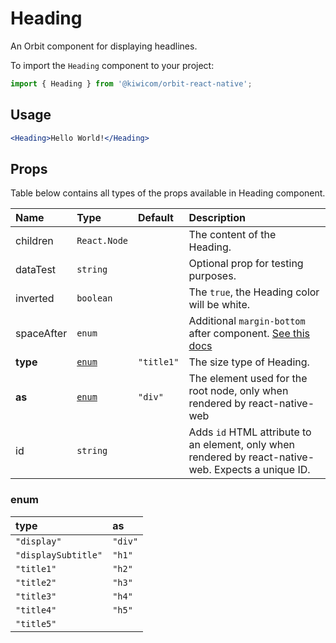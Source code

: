 # Heading

An Orbit component for displaying headlines.

To import the `Heading` component to your project:

```jsx
import { Heading } from '@kiwicom/orbit-react-native';
```

## Usage

```jsx
<Heading>Hello World!</Heading>
```

## Props

Table below contains all types of the props available in Heading component.

| Name       | Type            | Default    | Description                                                                                                                                     |
| :--------- | :-------------- | :--------- | :---------------------------------------------------------------------------------------------------------------------------------------------- |
| children   | `React.Node`    |            | The content of the Heading.                                                                                                                     |
| dataTest   | `string`        |            | Optional prop for testing purposes.                                                                                                             |
| inverted   | `boolean`       |            | The `true`, the Heading color will be white.                                                                                                    |
| spaceAfter | `enum`          |            | Additional `margin-bottom` after component. [See this docs](https://github.com/kiwicom/orbit-components/tree/master/src/common/getSpacingToken) |
| **type**   | [`enum`](#enum) | `"title1"` | The size type of Heading.                                                                                                                       |
| **as**     | [`enum`](#enum) | `"div"`    | The element used for the root node, only when rendered by react-native-web                                                                      |
| id         | `string`        |            | Adds `id` HTML attribute to an element, only when rendered by react-native-web. Expects a unique ID.                                            |

### enum

| type                | as      |
| :------------------ | :------ |
| `"display"`         | `"div"` |
| `"displaySubtitle"` | `"h1"`  |
| `"title1"`          | `"h2"`  |
| `"title2"`          | `"h3"`  |
| `"title3"`          | `"h4"`  |
| `"title4"`          | `"h5"`  |
| `"title5"`          |         |
